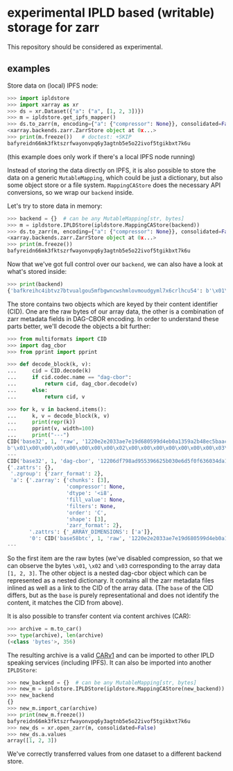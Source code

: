 # experimental IPLD based (writable) storage for zarr

This repository should be considered as experimental.

## examples

Store data on (local) IPFS node:
```python
>>> import ipldstore
>>> import xarray as xr
>>> ds = xr.Dataset({"a": ("a", [1, 2, 3])})
>>> m = ipldstore.get_ipfs_mapper()
>>> ds.to_zarr(m, encoding={"a": {"compressor": None}}, consolidated=False)   # doctest: +SKIP
<xarray.backends.zarr.ZarrStore object at 0x...>
>>> print(m.freeze())   # doctest: +SKIP
bafyreidn66mk3fktszrfwayonvpq6y3agtnb5e5o22ivof5tgikbxt7k6u

```
(this example does only work if there's a local IPFS node running)

Instead of storing the data directly on IPFS, it is also possible to store the data
on a generic `MutableMapping`, which could be just a dictionary, but also some object store
or a file system. `MappingCAStore` does the necessary API conversions, so we wrap our
`backend` inside.

Let's try to store data in memory:

```python
>>> backend = {}  # can be any MutableMapping[str, bytes]
>>> m = ipldstore.IPLDStore(ipldstore.MappingCAStore(backend))
>>> ds.to_zarr(m, encoding={"a": {"compressor": None}}, consolidated=False)
<xarray.backends.zarr.ZarrStore object at 0x...>
>>> print(m.freeze())
bafyreidn66mk3fktszrfwayonvpq6y3agtnb5e5o22ivof5tgikbxt7k6u

```

Now that we've got full control over our `backend`, we can also have a look at what's stored inside:

```python
>>> print(backend)
{'bafkreihc4ibtvz7btvualgou5mfbgwncwshmlovmoudgyml7x6crlhcu54': b'\x01\x00\x00\x00\x00\x00\x00\x00\x02\x00\x00\x00\x00\x00\x00\x00\x03\x00\x00\x00\x00\x00\x00\x00', 'bafyreidn66mk3fktszrfwayonvpq6y3agtnb5e5o22ivof5tgikbxt7k6u': b'\xa3aa\xa3a0\xd8*X%\x00\x01U\x12 \xe2\xe2\x03:\xe7\xe1\x9dh\x05\x99\xd4\xeb\n\x13Y\xa2\xb4\x8e\xc5\xba\xacu\x06l1\x7f\xbf\x85\x15\x9cT\xefg.zarray\xa8edtypec<i8eorderaCeshape\x81\x03fchunks\x81\x03gfilters\xf6jcompressor\xf6jfill_value\xf6kzarr_format\x02g.zattrs\xa1q_ARRAY_DIMENSIONS\x81aag.zattrs\xa0g.zgroup\xa1kzarr_format\x02'}

```

The store contains two objects which are keyed by their content identifier (CID).
One are the raw bytes of our array data, the other is a combination of zarr metadata fields in DAG-CBOR encoding.
In order to understand these parts better, we'll decode the objects a bit further:

```python
>>> from multiformats import CID
>>> import dag_cbor
>>> from pprint import pprint

>>> def decode_block(k, v):
...     cid = CID.decode(k)
...     if cid.codec.name == "dag-cbor":
...         return cid, dag_cbor.decode(v)
...     else:
...         return cid, v

>>> for k, v in backend.items():
...     k, v = decode_block(k, v)
...     print(repr(k))
...     pprint(v, width=100)
...     print("---")
CID('base32', 1, 'raw', '1220e2e2033ae7e19d680599d4eb0a1359a2b48ec5baac75066c317fbf85159c54ef')
b'\x01\x00\x00\x00\x00\x00\x00\x00\x02\x00\x00\x00\x00\x00\x00\x00\x03\x00\x00\x00\x00\x00\x00\x00'
---
CID('base32', 1, 'dag-cbor', '12206df798ad955396625b030e6d5f0f636034da1e93aed6915717b332141bcfeaf5')
{'.zattrs': {},
 '.zgroup': {'zarr_format': 2},
 'a': {'.zarray': {'chunks': [3],
                   'compressor': None,
                   'dtype': '<i8',
                   'fill_value': None,
                   'filters': None,
                   'order': 'C',
                   'shape': [3],
                   'zarr_format': 2},
       '.zattrs': {'_ARRAY_DIMENSIONS': ['a']},
       '0': CID('base58btc', 1, 'raw', '1220e2e2033ae7e19d680599d4eb0a1359a2b48ec5baac75066c317fbf85159c54ef')}}
---

```

So the first item are the raw bytes (we've disabled compression, so that we can observe the bytes `\x01`, `\x02` and `\x03` corresponding to the array data `[1, 2, 3]`.
The other object is a nested dag-cbor object which can be represented as a nested dictionary. It contains all the zarr metadata files inlined as well as a link to the CID of the array data. (The `base` of the CID differs, but as the `base` is purely representational and does not identify the content, it matches the CID from above).

It is also possible to transfer content via content archives (CAR):

```python
>>> archive = m.to_car()
>>> type(archive), len(archive)
(<class 'bytes'>, 356)

```

The resulting archive is a valid [CARv1](https://ipld.io/specs/transport/car/carv1/) and can be imported to other IPLD speaking services (including IPFS).
It can also be imported into another `IPLDStore`:

```python
>>> new_backend = {}  # can be any MutableMapping[str, bytes]
>>> new_m = ipldstore.IPLDStore(ipldstore.MappingCAStore(new_backend))
>>> new_backend
{}
>>> new_m.import_car(archive)
>>> print(new_m.freeze())
bafyreidn66mk3fktszrfwayonvpq6y3agtnb5e5o22ivof5tgikbxt7k6u
>>> new_ds = xr.open_zarr(m, consolidated=False)
>>> new_ds.a.values
array([1, 2, 3])

```

We've correctly transferred values from one dataset to a different backend store.
